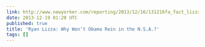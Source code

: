 ```yaml
---
link: http://www.newyorker.com/reporting/2013/12/16/131216fa_fact_lizza
date: 2013-12-19 01:20 UTC
published: true
title: 'Ryan Lizza: Why Won’t Obama Rein in the N.S.A.?'
tags: []
---
```



